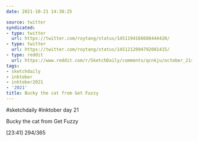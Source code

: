 ```yaml
---
date: 2021-10-21 14:30:25

source: twitter
syndicated:
- type: twitter
  url: https://twitter.com/roytang/status/1451194166688444420/
- type: twitter
  url: https://twitter.com/roytang/status/1451212094792081415/
- type: reddit
  url: https://www.reddit.com/r/SketchDaily/comments/qcnkju/october_21st_drawtober_side_shows/hhi3d9a/
tags:
- sketchdaily
- inktober
- inktober2021
- '2021'
title: Bucky the cat from Get Fuzzy 
---
```


#sketchdaily #inktober day 21

Bucky the cat from Get Fuzzy 

[23:41] 294/365